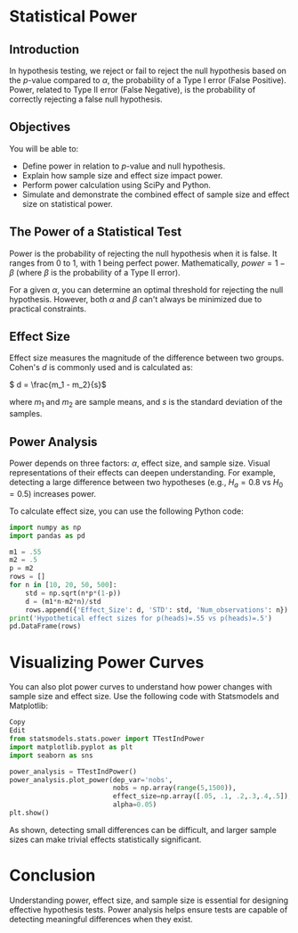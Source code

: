 # Statistical Power

## Introduction

In hypothesis testing, we reject or fail to reject the null hypothesis based on the *p*-value compared to $\alpha$, the probability of a Type I error (False Positive). Power, related to Type II error (False Negative), is the probability of correctly rejecting a false null hypothesis.

## Objectives

You will be able to:

- Define power in relation to *p*-value and null hypothesis.
- Explain how sample size and effect size impact power.
- Perform power calculation using SciPy and Python.
- Simulate and demonstrate the combined effect of sample size and effect size on statistical power.

## The Power of a Statistical Test

Power is the probability of rejecting the null hypothesis when it is false. It ranges from 0 to 1, with 1 being perfect power. Mathematically, $power = 1 - \beta$ (where $\beta$ is the probability of a Type II error).

For a given $\alpha$, you can determine an optimal threshold for rejecting the null hypothesis. However, both $\alpha$ and $\beta$ can't always be minimized due to practical constraints.

## Effect Size

Effect size measures the magnitude of the difference between two groups. Cohen's *d* is commonly used and is calculated as:

$ d = \frac{m_1 - m_2}{s}$

where $m_1$ and $m_2$ are sample means, and $s$ is the standard deviation of the samples.

## Power Analysis

Power depends on three factors: $\alpha$, effect size, and sample size. Visual representations of their effects can deepen understanding. For example, detecting a large difference between two hypotheses (e.g., $H_a = 0.8$ vs $H_0 = 0.5$) increases power.

To calculate effect size, you can use the following Python code:

```python
import numpy as np
import pandas as pd

m1 = .55
m2 = .5
p = m2
rows = []
for n in [10, 20, 50, 500]:
    std = np.sqrt(n*p*(1-p))
    d = (m1*n-m2*n)/std
    rows.append({'Effect_Size': d, 'STD': std, 'Num_observations': n})
print('Hypothetical effect sizes for p(heads)=.55 vs p(heads)=.5')
pd.DataFrame(rows)
```

# Visualizing Power Curves
You can also plot power curves to understand how power changes with sample size and effect size. Use the following code with Statsmodels and Matplotlib:

```python
Copy
Edit
from statsmodels.stats.power import TTestIndPower
import matplotlib.pyplot as plt
import seaborn as sns

power_analysis = TTestIndPower()
power_analysis.plot_power(dep_var='nobs',
                          nobs = np.array(range(5,1500)),
                          effect_size=np.array([.05, .1, .2,.3,.4,.5]),
                          alpha=0.05)
plt.show()
```
As shown, detecting small differences can be difficult, and larger sample sizes can make trivial effects statistically significant.

# Conclusion
Understanding power, effect size, and sample size is essential for designing effective hypothesis tests. Power analysis helps ensure tests are capable of detecting meaningful differences when they exist.
